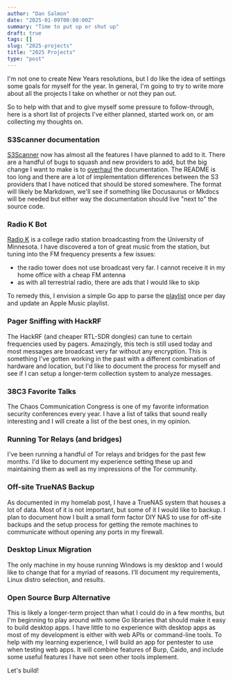 ```yaml
---
author: "Dan Salmon"
date: "2025-01-09T00:00:00Z"
summary: "Time to put up or shut up"
draft: true
tags: []
slug: "2025-projects"
title: "2025 Projects"
type: "post"
---
```


I'm not one to create New Years resolutions, but I do like the idea of settings some goals for myself for the year. In general, I'm going to try to write more about all the projects I take on whether or not they pan out.

So to help with that and to give myself some pressure to follow-through, here is a short list of projects I've either planned, started work on, or am collecting my thoughts on.

### S3Scanner documentation

[S3Scanner](https://github.com/sa7mon/S3Scanner) now has almost all the features I have planned to add to it. There are a handful of bugs to squash and new providers to add, but the big change I want to make is to [overhaul](https://github.com/sa7mon/S3Scanner/issues/264) the documentation. The README is too long and there are a lot of implementation differences between the S3 providers that I have noticed that should be stored somewhere. The format will likely be Markdown, we'll see if something like Docusaurus or Mkdocs will be needed but either way the documentation should live "next to" the source code.

### Radio K Bot

[Radio K](https://radiok.org/) is a college radio station broadcasting from the University of Minnesota. I have discovered a ton of great music from the station, but tuning into the FM frequency presents a few issues:
- the radio tower does not use broadcast very far. I cannot receive it in my home office with a cheap FM antenna
- as with all terrestrial radio, there are ads that I would like to skip

To remedy this, I envision a simple Go app to parse the [playlist](https://radiok.org/playlist) once per day and update an Apple Music playlist. 

### Pager Sniffing with HackRF

The HackRF (and cheaper RTL-SDR dongles) can tune to certain frequencies used by pagers. Amazingly, this tech is still used today and most messages are broadcast very far without any encryption. This is something I've gotten working in the past with a different combination of hardware and location, but I'd like to document the process for myself and see if I can setup a longer-term collection system to analyze messages.

### 38C3 Favorite Talks

The Chaos Communication Congress is one of my favorite information security conferences every year. I have a list of talks that sound really interesting and I will create a list of the best ones, in my opinion.

### Running Tor Relays (and bridges)

I've been running a handful of Tor relays and bridges for the past few months. I'd like to document my experience setting these up and maintaining them as well as my impressions of the Tor community. 

### Off-site TrueNAS Backup

As documented in my homelab post, I have a TrueNAS system that houses a lot of data. Most of it is not important, but some of it I would like to backup. I plan to document how I built a small form factor DIY NAS to use for off-site backups and the setup process for getting the remote machines to communicate without opening any ports in my firewall.

### Desktop Linux Migration

The only machine in my house running Windows is my desktop and I would like to change that for a myriad of reasons. I'll document my requirements, Linux distro selection, and results.


### Open Source Burp Alternative

This is likely a longer-term project than what I could do in a few months, but I'm beginning to play around with some Go libraries that should make it easy to build desktop apps. I have little to no experience with desktop apps as most of my development is either with web APIs or command-line tools. To help with my learning experience, I will build an app for pentester to use when testing web apps. It will combine features of Burp, Caido, and include some useful features I have not seen other tools implement.


Let's build!